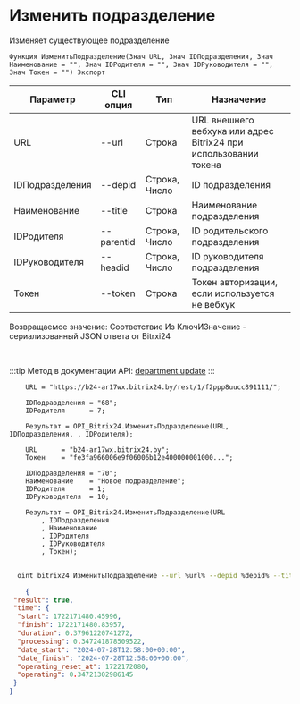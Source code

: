 ﻿---
sidebar_position: 2
---

# Изменить подразделение
 Изменяет существующее подразделение



`Функция ИзменитьПодразделение(Знач URL, Знач IDПодразделения, Знач Наименование = "", Знач IDРодителя = "", Знач IDРуководителя = "", Знач Токен = "") Экспорт`

  | Параметр | CLI опция | Тип | Назначение |
  |-|-|-|-|
  | URL | --url | Строка | URL внешнего вебхука или адрес Bitrix24 при использовании токена |
  | IDПодразделения | --depid | Строка, Число | ID подразделения |
  | Наименование | --title | Строка | Наименование подразделения |
  | IDРодителя | --parentid | Строка, Число | ID родительского подразделения |
  | IDРуководителя | --headid | Строка, Число | ID руководителя подразделения |
  | Токен | --token | Строка | Токен авторизации, если используется не вебхук |

  
  Возвращаемое значение:   Соответствие Из КлючИЗначение - сериализованный JSON ответа от Bitrxi24

<br/>

:::tip
Метод в документации API: [department.update](https://dev.1c-bitrix.ru/rest_help/departments/department_update.php)
:::
<br/>


```bsl title="Пример кода"
    URL = "https://b24-ar17wx.bitrix24.by/rest/1/f2ppp8uucc891111/";

    IDПодразделения = "68";
    IDРодителя      = 7;

    Результат = OPI_Bitrix24.ИзменитьПодразделение(URL, IDПодразделения, , IDРодителя);

    URL      = "b24-ar17wx.bitrix24.by";
    Токен    = "fe3fa966006e9f06006b12e400000001000...";

    IDПодразделения = "70";
    Наименование    = "Новое подразделение";
    IDРодителя      = 1;
    IDРуководителя  = 10;

    Результат = OPI_Bitrix24.ИзменитьПодразделение(URL
        , IDПодразделения
        , Наименование
        , IDРодителя
        , IDРуководителя
        , Токен);
```



```sh title="Пример команды CLI"
    
  oint bitrix24 ИзменитьПодразделение --url %url% --depid %depid% --title %title% --parentid %parentid% --headid %headid% --token %token%

```

```json title="Результат"
    {
 "result": true,
 "time": {
  "start": 1722171480.45996,
  "finish": 1722171480.83957,
  "duration": 0.37961220741272,
  "processing": 0.347241878509522,
  "date_start": "2024-07-28T12:58:00+00:00",
  "date_finish": "2024-07-28T12:58:00+00:00",
  "operating_reset_at": 1722172080,
  "operating": 0.34721302986145
 }
}

```
